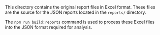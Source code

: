 This directory contains the original report files in Excel format. These files are the source for the JSON reports located in the `reports/` directory.

The `npm run build:reports` command is used to process these Excel files into the JSON format required for analysis.
